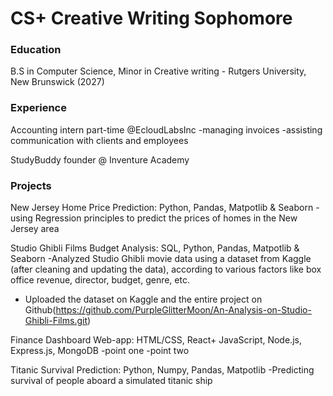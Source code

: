 # CS+ Creative Writing Sophomore

### Education
B.S in Computer Science, Minor in Creative writing - Rutgers University, New Brunswick (2027)

### Experience
Accounting intern part-time @EcloudLabsInc 
-managing invoices
-assisting communication with clients and employees

StudyBuddy founder @ Inventure Academy

### Projects
New Jersey Home Price Prediction: Python, Pandas, Matpotlib & Seaborn
-using Regression principles to predict the prices of homes in the New Jersey area

Studio Ghibli Films Budget Analysis: SQL, Python, Pandas, Matpotlib & Seaborn
-Analyzed Studio Ghibli movie data using a dataset from Kaggle (after cleaning and updating the data), according to various
factors like box office revenue, director, budget, genre, etc.
- Uploaded the dataset on Kaggle and the entire project on
Github(https://github.com/PurpleGlitterMoon/An-Analysis-on-Studio-Ghibli-Films.git)

Finance Dashboard Web-app: HTML/CSS, React+ JavaScript, Node.js, Express.js, MongoDB
-point one
-point two

Titanic Survival Prediction: Python, Numpy, Pandas, Matpotlib
-Predicting survival of people aboard a simulated titanic ship




